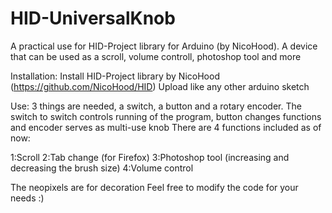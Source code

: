 # HID-UniversalKnob
A practical use for HID-Project library for Arduino (by NicoHood). A device that can be used as a scroll, volume controll, photoshop tool and more

Installation:
Install HID-Project library by NicoHood (https://github.com/NicoHood/HID)
Upload like any other arduino sketch

Use:
3 things are needed, a switch, a button and a rotary encoder. The switch to switch controls running of the program, button changes functions and encoder serves as multi-use knob
There are 4 functions included as of now:

1:Scroll
2:Tab change (for Firefox)
3:Photoshop tool (increasing and decreasing the brush size)
4:Volume control

The neopixels are for decoration
Feel free to modify the code for your needs :)
